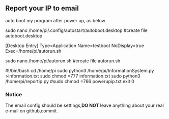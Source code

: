 ## Report your IP to email
auto boot my program after power up, as below  

sudo nano /home/pi/.config/autostart/autoboot.desktop	#create file autoboot.desktop

[Desktop Entry]
Type=Application
Name=testboot
NoDisplay=true
Exec=/home/pi/autorun.sh

sudo nano /home/pi/autorun.sh	#create file autorun.sh

#!/bin/bash
cd /home/pi
sudo python3 /home/pi/InformationSystem.py >information.txt
sudo chmod =777 information.txt
sudo python3 /home/pi/reportip.py
#sudo chmod =766 powerupip.txt
exit 0

### Notice

The email config should be settings,**DO NOT** leave anything about your real e-mail on github,commit.